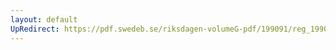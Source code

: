 ```yaml
---
layout: default
UpRedirect: https://pdf.swedeb.se/riksdagen-volumeG-pdf/199091/reg_199091/reg_199091_0504.pdf
---
```

